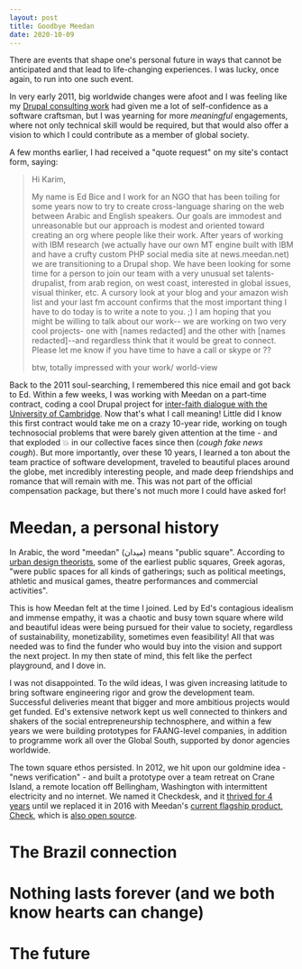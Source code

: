 ```yaml
---
layout: post
title: Goodbye Meedan
date: 2020-10-09
---
```

There are events that shape one's personal future in ways that cannot be anticipated and that lead to life-changing  experiences. I was lucky, once again, to run into one such event.

In very early 2011, big worldwide changes were afoot and I was feeling like my [Drupal consulting work](http://thereisamoduleforthat.com/) had given me a lot of self-confidence as a software craftsman, but I was yearning for more _meaningful_ engagements, where not only technical skill would be required, but that would also offer a vision to which I could contribute as a member of global society. 

A few months earlier, I had received a "quote request" on my site's contact form, saying:

> Hi Karim,
>
> My name is Ed Bice and I work for an NGO that has been toiling for some years now to try to create cross-language sharing on the web between Arabic and English speakers. Our goals are immodest and unreasonable but our approach is  modest and oriented toward creating an org where people like their work.  After years of working with IBM research (we actually have our own MT engine built with IBM and have a crufty custom PHP social media site at news.meedan.net) we are transitioning to a Drupal shop. We have been looking for some time for a person to join our team with a very unusual set talents- drupalist, from arab region, on west coast, interested in global issues, visual thinker, etc. A cursory look at your blog and your amazon wish list and your last fm account confirms that the most important thing I have to do today is to write a note to you. ;)  I am hoping that you might be willing to talk about our work-- we are working on two very cool projects- one with [names redacted] and the other with [names redacted]--and regardless think that it would be great to connect. Please let me know if you have time to have a call or skype or ??
>
> btw, totally impressed with your work/ world-view

Back to the 2011 soul-searching, I remembered this nice email and got back to Ed. Within a few weeks, I was working with Meedan on a part-time contract, coding a cool Drupal project for [inter-faith dialogue with the University of Cambridge](https://www.coexistfoundation.org/stories/launch-of-nurani). Now that's what I call meaning! Little did I know this first contract would take me on a crazy 10-year ride, working on tough technosocial problems that were barely given attention at the time - and that exploded :boom: in our collective faces since then (_cough fake news cough_). But more importantly, over these 10 years, I learned a ton about the team practice of software development, traveled to beautiful places around the globe, met incredibly interesting people, and made deep friendships and romance that will remain with me. This was not part of the official compensation package, but there's not much more I could have asked for!

# Meedan, a personal history
In Arabic, the word "meedan" (ميدان) means "public square". According to [urban design theorists](https://www.intechopen.com/books/advances-in-landscape-architecture/designing-urban-squares), some of the earliest public squares, Greek agoras, "were public spaces for all kinds of gatherings; such as political meetings, athletic and musical games, theatre performances and commercial activities". 

This is how Meedan felt at the time I joined. Led by Ed's contagious idealism and immense empathy, it was a chaotic and busy town square where wild and beautiful ideas were being pursued for their value to society, regardless of sustainability, monetizability, sometimes even feasibility! All that was needed was to find the funder who would buy into the vision and support the next project. In my then state of mind, this felt like the perfect playground, and I dove in.

I was not disappointed. To the wild ideas, I was given increasing latitude to bring software engineering rigor and grow the development team. Successful deliveries meant that bigger and more ambitious projects would get funded. Ed's extensive network kept us well connected to thinkers and shakers of the social entrepreneurship technosphere, and within a few years we were building prototypes for FAANG-level companies, in addition to programme work all over the Global South, supported by donor agencies worldwide.

The town square ethos persisted. In 2012, we hit upon our goldmine idea - "news verification" - and built a prototype over a team retreat on Crane Island, a remote location off Bellingham, Washington with intermittent electricity and no internet. We named it Checkdesk, and it [thrived for 4 years](https://github.com/meedan/checkdesk) until we replaced it in 2016 with Meedan's [current flagship product, Check](https://meedan.com/check), which is [also open source](https://github.com/meedan/check).

# The Brazil connection

# Nothing lasts forever (and we both know hearts can change)

# The future
